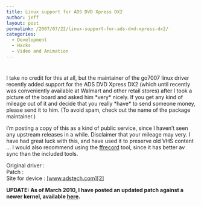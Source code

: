 ```yaml
---
title: Linux support for ADS DVD Xpress DX2
author: jeff
layout: post
permalink: /2007/07/22/linux-support-for-ads-dvd-xpress-dx2/
categories:
  - Development
  - Hacks
  - Video and Animation
---
```

# 

I take no credit for this at all, but the maintainer of the go7007 linux driver recently added support for the ADS DVD Xpress DX2 (which until recently was conveniently available at Walmart and other retail stores) after I took a picture of the board and asked him \*very\* nicely. If you get any kind of mileage out of it and decide that you really \*have\* to send someone money, please send it to him. (To avoid spam, check out the name of the package maintainer.)

I’m posting a copy of this as a kind of public service, since I haven’t seen any upstream releases in a while. Disclaimer that your mileage may very. I have had great luck with this, and have used it to preserve old VHS content … I would also recommend using the [ffrecord][1] tool, since it has better av sync than the included tools.

 [1]: http://colabti.de/convertx/

Original driver :   
Patch :   
Site for device : [www.adstech.com][2]

 [2]: http://www.adstech.com/products/USBAV-709-EF/intro/USBAV-709_intro.asp?pid=USBAV-709-EF

**UPDATE: As of March 2010, I have posted an updated patch against a newer kernel, available [here][3].**

 [3]: http://jeff.ourexchange.net/2010/03/25/updated-linux-support-for-ads-dvd-xpress-dx2/
